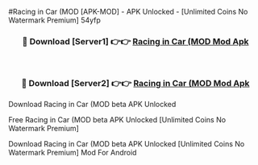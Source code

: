 #Racing in Car (MOD [APK-MOD] - APK Unlocked - [Unlimited Coins No Watermark Premium] 54yfp



<div align="center">

<h3>🔴 Download [Server1] 👉👉 <a href="https://momento.my/?title=Racing_in_Car_(MOD">Racing in Car (MOD Mod Apk</a></h3><br>

<h3>🔴 Download [Server2] 👉👉 <a href="https://momento.my/?title=Racing_in_Car_(MOD">Racing in Car (MOD Mod Apk</a></h3>
</div>



Download Racing in Car (MOD beta APK Unlocked

Free Racing in Car (MOD beta APK Unlocked [Unlimited Coins No Watermark Premium]

Download Racing in Car (MOD beta APK Unlocked [Unlimited Coins No Watermark Premium] Mod For Android
